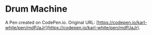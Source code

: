 # Drum Machine

A Pen created on CodePen.io. Original URL: [https://codepen.io/karl-white/pen/mdPJaJr](https://codepen.io/karl-white/pen/mdPJaJr).


